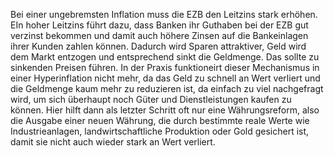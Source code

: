 Bei einer ungebremsten Inflation muss die EZB den Leitzins stark erhöhen. EIn hoher Leitzins führt dazu, dass Banken ihr Guthaben bei der EZB gut verzinst bekommen und damit auch höhere Zinsen auf die Bankeinlagen ihrer Kunden zahlen können. Dadurch wird Sparen attraktiver, Geld wird dem Markt entzogen und entsprechend sinkt die Geldmenge. Das sollte zu sinkenden Preisen führen. In der Praxis funktioneirt dieser Mechanismus in einer Hyperinflation nicht mehr, da das Geld zu schnell an Wert verliert und die Geldmenge kaum mehr zu reduzieren ist, da einfach zu viel nachgefragt wird, um sich überhaupt noch Güter und Dienstleistungen kaufen zu können. Hier hilft dann als letzter Schritt oft nur eine Währungsreform, also die Ausgabe einer neuen Währung, die durch bestimmte reale Werte wie Industrieanlagen, landwirtschaftliche Produktion oder Gold gesichert ist, damit sie nicht auch wieder stark an Wert verliert.